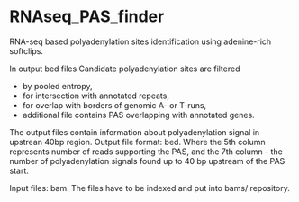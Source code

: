 # RNAseq_PAS_finder
RNA-seq based polyadenylation sites identification using adenine-rich softclips.

In output bed files Candidate polyadenylation sites are filtered 
  -  by pooled entropy,
  -  for intersection with annotated repeats,
  -  for overlap with borders of genomic A- or T-runs,
  -  additional file contains PAS overlapping with annotated genes.

The output files contain information about polyadenylation signal in upstrean 40bp region. 
Output file format: bed. Where the 5th column represents number of reads supporting the PAS, and the 7th column - the number of polyadenylation signals found up to 40 bp upstream of the PAS start. 

Input files: bam. The files have to be indexed and put into bams/ repository.
